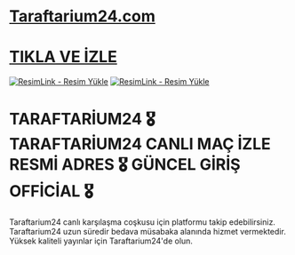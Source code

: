 # <a href="https://t.me/mackolik">Taraftarium24.com</a>
# <a href="https://t.me/mackolik">TIKLA VE İZLE</a>

<a href="https://t.me/mackolik" title="ResimLink - Resim Yükle"><img src="https://resmim.net/cdn/2025/02/20/NDHSrn.jpg" title="ResimLink - Resim Yükle" alt="ResimLink - Resim Yükle"></a>
<a href="https://t.me/mackolik" title="ResimLink - Resim Yükle"><img src="https://resmim.net/cdn/2025/02/20/NDHSrn.jpg" title="ResimLink - Resim Yükle" alt="ResimLink - Resim Yükle"></a>

# TARAFTARİUM24 🎖️ TARAFTARİUM24 CANLI MAÇ İZLE RESMİ ADRES 🎖️ GÜNCEL GİRİŞ OFFİCİAL 🎖️

Taraftarium24 canlı karşılaşma coşkusu için platformu takip edebilirsiniz. Taraftarium24 uzun süredir bedava müsabaka alanında hizmet vermektedir. Yüksek kaliteli yayınlar için Taraftarium24'de olun.
